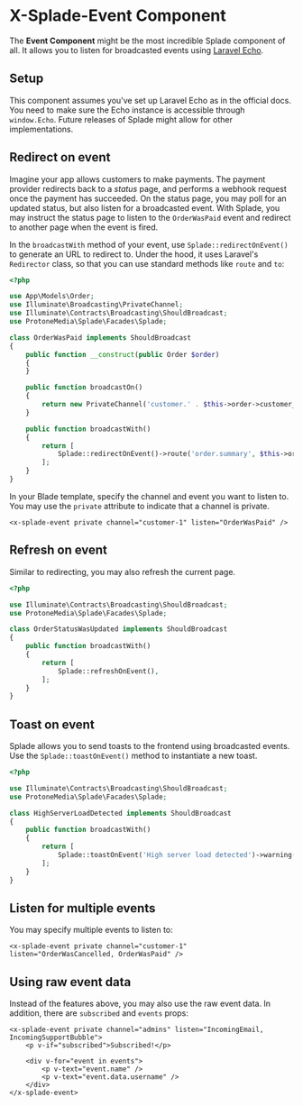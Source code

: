# X-Splade-Event Component

The **Event Component** might be the most incredible Splade component of all. It allows you to listen for broadcasted events using [Laravel Echo](https://laravel.com/docs/10.x/broadcasting#client-side-installation).

## Setup

This component assumes you've set up Laravel Echo as in the official docs. You need to make sure the Echo instance is accessible through `window.Echo`. Future releases of Splade might allow for other implementations.

## Redirect on event

Imagine your app allows customers to make payments. The payment provider redirects back to a *status* page, and performs a webhook request once the payment has succeeded. On the status page, you may poll for an updated status, but also listen for a broadcasted event. With Splade, you may instruct the status page to listen to the `OrderWasPaid` event and redirect to another page when the event is fired.

In the `broadcastWith` method of your event, use `Splade::redirectOnEvent()` to generate an URL to redirect to. Under the hood, it uses Laravel's `Redirector` class, so that you can use standard methods like `route` and `to`:

```php
<?php

use App\Models\Order;
use Illuminate\Broadcasting\PrivateChannel;
use Illuminate\Contracts\Broadcasting\ShouldBroadcast;
use ProtoneMedia\Splade\Facades\Splade;

class OrderWasPaid implements ShouldBroadcast
{
    public function __construct(public Order $order)
    {
    }

    public function broadcastOn()
    {
        return new PrivateChannel('customer.' . $this->order->customer_id);
    }

    public function broadcastWith()
    {
        return [
            Splade::redirectOnEvent()->route('order.summary', $this->order->id),
        ];
    }
}
```

In your Blade template, specify the channel and event you want to listen to. You may use the `private` attribute to indicate that a channel is private.

```blade
<x-splade-event private channel="customer-1" listen="OrderWasPaid" />
```

## Refresh on event

Similar to redirecting, you may also refresh the current page.

```php
<?php

use Illuminate\Contracts\Broadcasting\ShouldBroadcast;
use ProtoneMedia\Splade\Facades\Splade;

class OrderStatusWasUpdated implements ShouldBroadcast
{
    public function broadcastWith()
    {
        return [
            Splade::refreshOnEvent(),
        ];
    }
}
```

## Toast on event

Splade allows you to send toasts to the frontend using broadcasted events. Use the `Splade::toastOnEvent()` method to instantiate a new toast.

```php
<?php

use Illuminate\Contracts\Broadcasting\ShouldBroadcast;
use ProtoneMedia\Splade\Facades\Splade;

class HighServerLoadDetected implements ShouldBroadcast
{
    public function broadcastWith()
    {
        return [
            Splade::toastOnEvent('High server load detected')->warning(),
        ];
    }
}
```

## Listen for multiple events

You may specify multiple events to listen to:

```blade
<x-splade-event private channel="customer-1" listen="OrderWasCancelled, OrderWasPaid" />
```

## Using raw event data

Instead of the features above, you may also use the raw event data. In addition, there are `subscribed` and `events` props:

```blade
<x-splade-event private channel="admins" listen="IncomingEmail, IncomingSupportBubble">
    <p v-if="subscribed">Subscribed!</p>

    <div v-for="event in events">
        <p v-text="event.name" />
        <p v-text="event.data.username" />
    </div>
</x-splade-event>
```